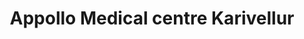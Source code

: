 ---
title: "Appollo Medical centre Karivellur"
url: /karivellur/appollo-medical-centre-karivellur/
shop: chemist
---